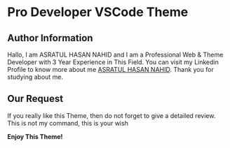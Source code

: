 # Pro Developer VSCode Theme

## Author Information

Hallo, I am ASRATUL HASAN NAHID and I am a Professional Web & Theme Developer with 3 Year Experience in This Field. You can visit my Linkedin Profile to know more about me <a href="https://www.linkedin.com/in/prodeveloper25">ASRATUL HASAN NAHID</a>.
Thank you for studying about me.

## Our Request

If you really like this Theme, then do not forget to give a detailed review. This is not my command, this is your wish

**Enjoy This Theme!**
